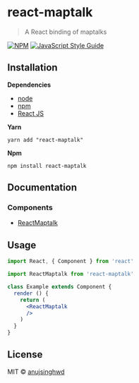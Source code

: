 # react-maptalk

> A React binding of maptalks

[![NPM](https://img.shields.io/npm/v/react-maptalk.svg)](https://www.npmjs.com/package/react-maptalk) [![JavaScript Style Guide](https://img.shields.io/badge/code_style-standard-brightgreen.svg)](https://standardjs.com)

## Installation

**Dependencies**

* [node](https://nodejs.org)
* [npm](https://www.npmjs.com/)
* [React JS](https://reactjs.org/)

**Yarn**
```
yarn add "react-maptalk"
```

**Npm**
```
npm install react-maptalk
```

## Documentation

### Components
* [ReactMaptalk](/docs/ReactMaptalk.md)


## Usage

```jsx
import React, { Component } from 'react'

import ReactMaptalk from 'react-maptalk'

class Example extends Component {
  render () {
    return (
      <ReactMaptalk
      />
    )
  }
}
```

## License

MIT © [anujsinghwd](https://github.com/anujsinghwd)
